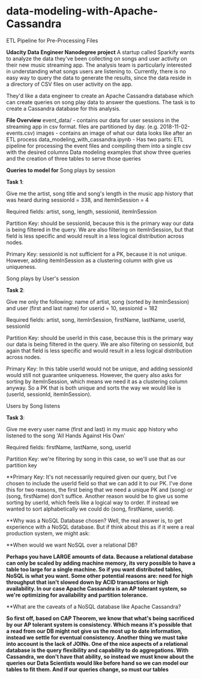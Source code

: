 # data-modeling-with-Apache-Cassandra
ETL Pipeline for Pre-Processing Files

**Udacity Data Engineer Nanodegree project**
A startup called Sparkify wants to analyze the data they've been collecting on songs and user activity on their new music streaming app. The analysis team is particularly interested in understanding what songs users are listening to. Currently, there is no easy way to query the data to generate the results, since the data reside in a directory of CSV files on user activity on the app.

They'd like a data engineer to create an Apache Cassandra database which can create queries on song play data to answer the questions. The task is to create a Cassandra database for this analysis.

**File Overview**
event_data/ - contains our data for user sessions in the streaming app in csv format. files are partitioned by day. (e.g. 2018-11-02-events.csv)
images - contains an image of what our data looks like after an ETL process
data_modeling_with_cassandra.ipynb - Has two parts:
ETL pipeline for processing the event files and compiling them into a single csv with the desired columns
Data modeling examples that show three queries and the creation of three tables to serve those queries

**Queries to model for**
Song plays by session

**Task 1**:

Give me the artist, song title and song's length in the music app history that was heard during sessionId = 338, and itemInSession = 4

Required fields: artist, song, length, sessionid, itemInSession

Partition Key: should be sessionId, because this is the primary way our data is being filtered in the query. We are also filtering on itemInSession, but that field is less specific and would result in a less logical distribution across nodes.

Primary Key: sessionId is not sufficient for a PK, because it is not unique. However, adding itemInSession as a clustering column with give us uniqueness.

Song plays by User's session

**Task 2**:

Give me only the following: name of artist, song (sorted by itemInSession) and user (first and last name) for userid = 10, sessionid = 182

Required fields: artist, song, itemInSession, firstName, lastName, userId, sessionId

Partition Key: should be userId in this case, because this is the primary way our data is being filtered in the query. We are also filtering on sessionId, but again that field is less specific and would result in a less logical distribution across nodes.

Primary Key: In this table userId would not be unique, and adding sessionId would still not guarantee uniqueness. However, the query also asks for sorting by itemInSession, which means we need it as a clustering column anyway. So a PK that is both unique and sorts the way we would like is (userId, sessionId, itemInSession).

Users by Song listens

**Task 3**:

Give me every user name (first and last) in my music app history who listened to the song 'All Hands Against His Own'

Required fields: firstName, lastName, song, userId

Partition Key: we're filtering by song in this case, so we'll use that as our partition key

**Primary Key: It's not necessarily required given our query, but I've chosen to include the userId field so that we can add it to our PK. I've done this for two reasons, the first being that we need a unique PK and (song) or (song, firstName) don't suffice. Another reason would be to give us some sorting by userId, which feels like a logical way to order. If instead we wanted to sort alphabetically we could do (song, firstName, userId).

**Why was a NoSQL Database chosen?
Well, the real answer is, to get experience with a NoSQL database. But if think about this as if it were a real production system, we might ask:

**When would we want NoSQL over a relational DB?

**Perhaps you have LARGE amounts of data. Because a relational database can only be scaled by adding machine memory, its very possible to have a table too large for a single machine. So if you want distributed tables, NoSQL is what you want. Some other potential reasons are: need for high throughput that isn't slowed down by ACID transactions or high availability. In our case Apache Cassandra is an AP tolerant system, so we're optimizing for availability and partition tolerance.**

**What are the caveats of a NoSQL database like Apache Cassandra?

**So first off, based on CAP Theorem, we know that what's being sacrificed by our AP tolerant system is consistency. Which means it's possible that a read from our DB might not give us the most up to date information, instead we settle for eventual consistency. Another thing we must take into account is the lack of JOINs. One of the nice aspects of a relational database is the query flexibility and capability to do aggregations. With Cassandra, we don't have that ability, so instead we must know about the queries our Data Scientists would like before hand so we can model our tables to fit them. And if our queries change, so must our tables**

